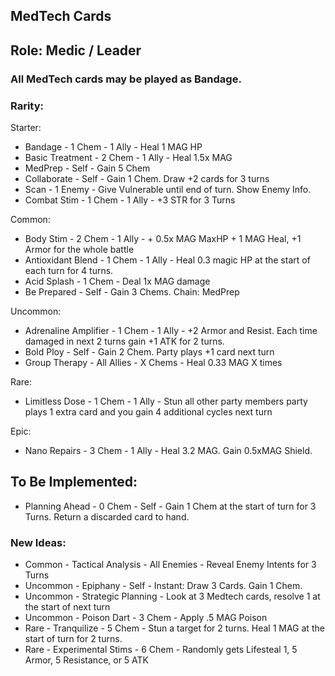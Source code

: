 ## MedTech Cards

## Role: Medic / Leader

### All MedTech cards may be played as Bandage.

### Rarity:

Starter:
- Bandage - 1 Chem - 1 Ally - Heal 1 MAG HP
- Basic Treatment - 2 Chem - 1 Ally - Heal 1.5x MAG 
- MedPrep - Self - Gain 5 Chem
- Collaborate - Self - Gain 1 Chem. Draw +2 cards for 3 turns
- Scan - 1 Enemy - Give Vulnerable until end of turn. Show Enemy Info.
- Combat Stim - 1 Chem - 1 Ally - +3 STR for 3 Turns

Common:
- Body Stim - 2 Chem - 1 Ally - + 0.5x MAG MaxHP + 1 MAG Heal, +1 Armor for the whole battle
- Antioxidant Blend - 1 Chem - 1 Ally - Heal 0.3 magic HP at the start of each turn for 4 turns.
- Acid Splash - 1 Chem - Deal 1x MAG damage
- Be Prepared - Self - Gain 3 Chems. Chain: MedPrep

Uncommon:
- Adrenaline Amplifier - 1 Chem - 1 Ally - +2 Armor and Resist. Each time damaged in next 2 turns  gain +1 ATK for 2 turns.
- Bold Ploy - Self - Gain 2 Chem. Party plays +1 card next turn
- Group Therapy - All Allies - X Chems - Heal 0.33 MAG X times

Rare:
- Limitless Dose - 1 Chem - 1 Ally - Stun all other party members party plays 1 extra card and you gain 4 additional cycles next turn

Epic:
- Nano Repairs - 3 Chem - 1 Ally - Heal 3.2 MAG. Gain 0.5xMAG Shield.

## To Be Implemented:

- Planning Ahead - 0 Chem - Self - Gain 1 Chem at the start of turn for 3 Turns. Return a discarded card to hand.

### New Ideas:

- Common - Tactical Analysis - All Enemies - Reveal Enemy Intents for 3 Turns
- Uncommon - Epiphany - Self - Instant: Draw 3 Cards. Gain 1 Chem.
- Uncommon - Strategic Planning - Look at 3 Medtech cards, resolve 1 at the start of next turn
- Uncommon - Poison Dart - 3 Chem - Apply .5 MAG Poison
- Rare - Tranquilize - 5 Chem - Stun a target for 2 turns. Heal 1 MAG at the start of turn for 2 turns.
- Rare - Experimental Stims - 6 Chem - Randomly gets Lifesteal 1, 5 Armor, 5 Resistance, or 5 ATK
